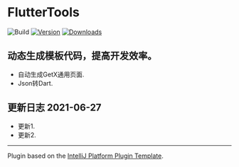 # FlutterTools

![Build](https://github.com/gaorong0820/FlutterTools/workflows/Build/badge.svg)
[![Version](https://img.shields.io/jetbrains/plugin/v/PLUGIN_ID.svg)](https://plugins.jetbrains.com/plugin/PLUGIN_ID)
[![Downloads](https://img.shields.io/jetbrains/plugin/d/PLUGIN_ID.svg)](https://plugins.jetbrains.com/plugin/PLUGIN_ID)

<!-- Plugin description -->
<h2>动态生成模板代码，提高开发效率。</h2>
<ul>
<li>自动生成GetX通用页面.</li>
<li>Json转Dart.</li>
</ul>
<!-- Plugin description end -->

<!-- Change Notes -->
<h2>更新日志 2021-06-27</h2>
<ul>
<li>更新1.</li>
<li>更新2.</li>
</ul>
<!-- Change Notes end -->

---
Plugin based on the [IntelliJ Platform Plugin Template][template].

[template]: https://github.com/JetBrains/intellij-platform-plugin-template

